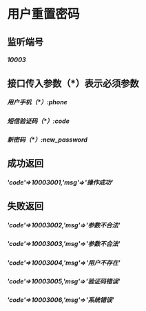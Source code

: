 # 用户重置密码
## 监听端号
##### *10003*
## 接口传入参数（*）表示必须参数
##### **用户手机（*）**:*phone*
##### **短信验证码（*）**:*code*
##### **新密码（*）**:*new_password*
## 成功返回
##### **'code'=>10003001,'msg'=>'操作成功'**
## 失败返回
##### **'code'=>10003002,'msg'=>'参数不合法'**
##### **'code'=>10003003,'msg'=>'参数不合法'**
##### **'code'=>10003004,'msg'=>'用户不存在'**
##### **'code'=>10003005,'msg'=>'验证码错误'**
##### **'code'=>10003006,'msg'=>'系统错误'**
